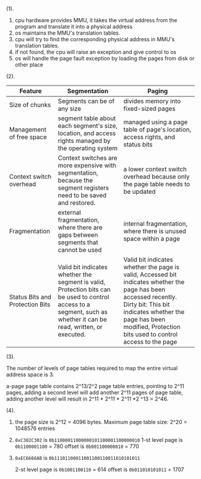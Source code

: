 (1).
1. cpu hardware provides MMU, it takes the virtual address from the program and translate it into a physical address  
2. os maintains the MMU's translation tables.
3. cpu will try to find the corresponding physical address in MMU's translation tables.
4. if not found, the cpu will raise an exception and give control to os
5. os will handle the page fault exception by loading the pages from disk or other place

(2).

| Feature                         | Segmentation                                                 | Paging                                                       |
| ------------------------------- | ------------------------------------------------------------ | ------------------------------------------------------------ |
| Size of chunks                  | Segments can be of any size                                  | divides memory into fixed-sized pages                        |
| Management of free space        | segment table about each segment's size, location, and access rights managed by the operating system | managed using a page table of page's location, access rights, and status bits |
| Context switch overhead         | Context switches are more expensive with segmentation, because the segment registers need to be saved and restored. | a lower context switch overhead because only the page table needs to be updated |
| Fragmentation                   | external fragmentation, where there are gaps between segments that cannot be used | internal fragmentation, where there is unused space within a page |
| Status Bits and Protection Bits | Valid bit  indicates whether the segment is valid, Protection bits can be used to control access to a segment, such as whether it can be read, written, or executed. | Valid bit  indicates whether the page  is valid, Accessed bit indicates whether the page has been accessed recently. Dirty bit: This bit indicates whether the page has been modified, Protection bits used to control access to the page |

(3).

The number of levels of page tables required to map the entire virtual address space is 3.

a-page page table contains 2^13/2^2 page table entries, pointing to 2^11 pages, adding a second level will add another 2^11 pages of page table,  adding another level will result in 2^11 * 2^11 * 2^11 *2 ^13 = 2^46.

(4).

1. the page size is 2^12 = 4096 bytes.
   Maximum page table size:  2^20 = 1048576 entries

2.  `0xC302C302` is `0b11000011000000101100001100000010`
   1-st level page is `0b1100001100` = 780
   offset is `0b001100000010` = 770

3. `0xEC6666AB` is `0b11101100011001100110011010101011`


   2-st level page is `0b1001100110` = 614
   offset is `0b011010101011` = 1707 